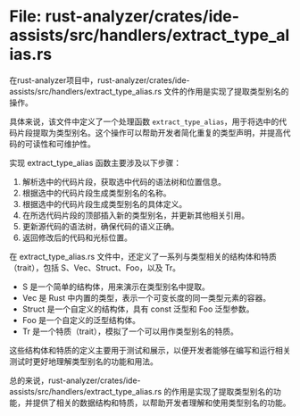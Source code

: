 # File: rust-analyzer/crates/ide-assists/src/handlers/extract_type_alias.rs

在rust-analyzer项目中，rust-analyzer/crates/ide-assists/src/handlers/extract_type_alias.rs 文件的作用是实现了提取类型别名的操作。

具体来说，该文件中定义了一个处理函数 `extract_type_alias`，用于将选中的代码片段提取为类型别名。这个操作可以帮助开发者简化重复的类型声明，并提高代码的可读性和可维护性。

实现 extract_type_alias 函数主要涉及以下步骤：
1. 解析选中的代码片段，获取选中代码的语法树和位置信息。
2. 根据选中的代码片段生成类型别名的名称。
3. 根据选中的代码片段生成类型别名的具体定义。
4. 在所选代码片段的顶部插入新的类型别名，并更新其他相关引用。
5. 更新源代码的语法树，确保代码的语义正确。
6. 返回修改后的代码和光标位置。

在 extract_type_alias.rs 文件中，还定义了一系列与类型相关的结构体和特质（trait），包括 S、Vec<T>、Struct、Foo<T>，以及 Tr。
- S 是一个简单的结构体，用来演示在类型别名中提取。
- Vec<T> 是 Rust 中内置的类型，表示一个可变长度的同一类型元素的容器。
- Struct 是一个自定义的结构体，具有 const 泛型和 Foo<T> 泛型参数。
- Foo<T> 是一个自定义的泛型结构体。
- Tr 是一个特质（trait），模拟了一个可以用作类型别名的特质。

这些结构体和特质的定义主要用于测试和展示，以便开发者能够在编写和运行相关测试时更好地理解类型别名的功能和用法。

总的来说，rust-analyzer/crates/ide-assists/src/handlers/extract_type_alias.rs 的作用是实现了提取类型别名的功能，并提供了相关的数据结构和特质，以帮助开发者理解和使用类型别名的功能。

